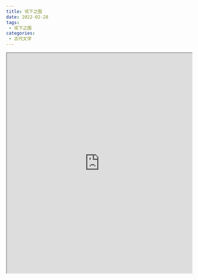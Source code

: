 ```yaml
---
title: 垓下之围
date: 2022-02-28
tags:
 - 垓下之围
categories:
 - 古代文学
---
```




<iframe src="http://localhost:8080/pdf/web/viewer.html?file=https://vkceyugu.cdn.bspapp.com/VKCEYUGU-e9075d72-0451-48df-afe1-d46932ae4554/5da5e84a-221c-4f05-8636-86842103aa16.pdf" width="100%" height="600px"></iframe>

